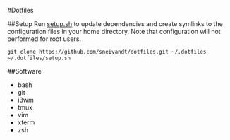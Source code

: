 #Dotfiles

##Setup
Run [setup.sh](setup.sh) to update dependencies and create symlinks to the configuration files in your home directory. Note that configuration will not performed for root users.

    git clone https://github.com/sneivandt/dotfiles.git ~/.dotfiles
    ~/.dotfiles/setup.sh

##Software
* bash
* git
* i3wm
* tmux
* vim
* xterm
* zsh
